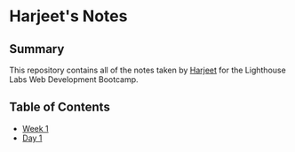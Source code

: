 # Harjeet's Notes
## Summary 

This repository contains all of the notes taken by [Harjeet](https://github.com/harjeet14/lighthouse-web-notes) for the Lighthouse Labs Web Development Bootcamp.
## Table of Contents
* [Week 1](/week_1)
* [Day 1](/week_1/day_1)